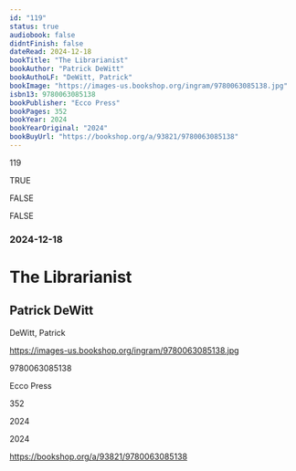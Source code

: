 ```yaml
---
id: "119"
status: true
audiobook: false
didntFinish: false
dateRead: 2024-12-18
bookTitle: "The Librarianist"
bookAuthor: "Patrick DeWitt"
bookAuthoLF: "DeWitt, Patrick"
bookImage: "https://images-us.bookshop.org/ingram/9780063085138.jpg"
isbn13: 9780063085138
bookPublisher: "Ecco Press"
bookPages: 352
bookYear: 2024
bookYearOriginal: "2024"
bookBuyUrl: "https://bookshop.org/a/93821/9780063085138"
---
```

119

TRUE

FALSE

FALSE

### 2024-12-18

# The Librarianist

## Patrick DeWitt

DeWitt, Patrick

https://images-us.bookshop.org/ingram/9780063085138.jpg

9780063085138

Ecco Press

352

2024

2024

https://bookshop.org/a/93821/9780063085138